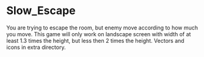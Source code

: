 # Slow_Escape
You are trying to escape the room, but enemy move according to how much you move.
This game will only work on landscape screen with width of at least 1.3 times the height, but less then 2 times the height.
Vectors and icons in extra directory.
